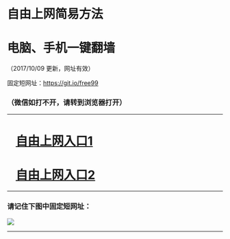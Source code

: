﻿# 自由上网简易方法

# 电脑、手机一键翻墙

（2017/10/09 更新，网址有效）

固定短网址：https://git.io/free99

### （微信如打不开，请转到浏览器打开）


***





# &nbsp;&nbsp; <a href="http://ft1055819508.fwq-tz-1001.info/fwqtz01.html?t=10090018111 " target="_blank">自由上网入口1</a>
# &nbsp;&nbsp; <a href="http://ft1164819129.fwq-tz-1002.info/fwqtz02.html?t=100900117328 " target="_blank">自由上网入口2</a>
***

### 请记住下图中固定短网址：

<img src="https://s3-us-west-2.amazonaws.com/fwq-1001/yjfq-20170905okok.png" /> 


***

